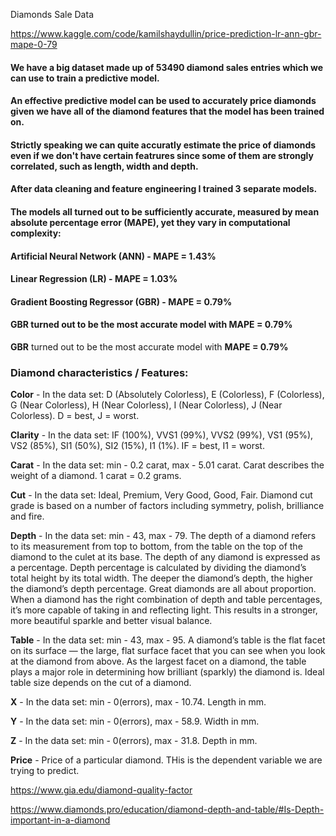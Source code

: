 Diamonds Sale Data

https://www.kaggle.com/code/kamilshaydullin/price-prediction-lr-ann-gbr-mape-0-79

#### We have a big dataset made up of 53490 diamond sales entries which we can use to train a predictive model.
#### An effective predictive model can be used to accurately price diamonds given we have all of the diamond features that the model has been trained on.
#### Strictly speaking we can quite accuratly estimate the price of diamonds even if we don't have certain featrures since some of them are strongly correlated, such as length, width and depth.

#### After data cleaning and feature engineering I trained 3 separate models.
#### The models all turned out to be sufficiently accurate, measured by mean absolute percentage error (MAPE), yet they vary in computational complexity:
#### Artificial Neural Network (ANN) - MAPE = 1.43%
#### Linear Regression (LR) - MAPE = 1.03%
#### Gradient Boosting Regressor (GBR) - MAPE = 0.79%

#### **GBR** turned out to be the most accurate model with **MAPE = 0.79%**

**GBR** turned out to be the most accurate model with **MAPE = 0.79%**

### Diamond characteristics / Features:

**Color** - In the data set: D (Absolutely Colorless), E (Colorless), F (Colorless), G (Near Colorless), H (Near Colorless), I (Near Colorless), J (Near Colorless). D = best, J = worst.

**Clarity** - In the data set: IF (100%), VVS1 (99%), VVS2 (99%), VS1 (95%), VS2 (85%), SI1 (50%), SI2 (15%), I1 (1%). IF = best, I1 = worst.

**Carat** - In the data set: min - 0.2 carat, max - 5.01 carat. Carat describes the weight of a diamond. 1 carat = 0.2 grams.

**Cut** - In the data set: Ideal, Premium, Very Good, Good, Fair. Diamond cut grade is based on a number of factors including symmetry, polish, brilliance and fire.

**Depth** - In the data set: min - 43, max - 79. The depth of a diamond refers to its measurement from top to bottom, from the table on the top of the diamond to the culet at its base. The depth of any diamond is expressed as a percentage. Depth percentage is calculated by dividing the diamond’s total height by its total width. The deeper the diamond’s depth, the higher the diamond’s depth percentage. Great diamonds are all about proportion. When a diamond has the right combination of depth and table percentages, it’s more capable of taking in and reflecting light. This results in a stronger, more beautiful sparkle and better visual balance.

**Table** - In the data set: min - 43, max - 95. A diamond’s table is the flat facet on its surface — the large, flat surface facet that you can see when you look at the diamond from above. As the largest facet on a diamond, the table plays a major role in determining how brilliant (sparkly) the diamond is. Ideal table size depends on the cut of a diamond.

**X** - In the data set: min - 0(errors), max - 10.74. Length in mm.

**Y** - In the data set: min - 0(errors), max - 58.9. Width in mm.

**Z** - In the data set: min - 0(errors), max - 31.8. Depth in mm.

**Price** - Price of a particular diamond. THis is the dependent variable we are trying to predict.

https://www.gia.edu/diamond-quality-factor

https://www.diamonds.pro/education/diamond-depth-and-table/#Is-Depth-important-in-a-diamond
